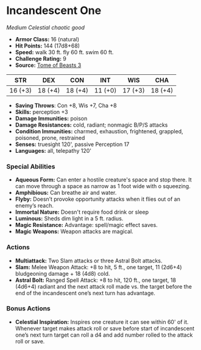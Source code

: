 # Incandescent One

*Medium* *Celestial* *chaotic good*

- **Armor Class:** 16 (natural)
- **Hit Points:** 144 (17d8+68)
- **Speed:** walk 30 ft. fly 60 ft. swim 60 ft.
- **Challenge Rating:** 9
- **Source:** [Tome of Beasts 3](https://koboldpress.com/kpstore/product/tome-of-beasts-2-for-5th-edition/)

| STR | DEX | CON | INT | WIS | CHA |
| --- | --- | --- | --- | --- | --- |
| 16 (+3) | 18 (+4) | 18 (+4) | 11 (+0) | 17 (+3) | 18 (+4) |

- **Saving Throws**: Con +8, Wis +7, Cha +8
- **Skills:** perception +3
- **Damage Immunities:** poison
- **Damage Resistances:** cold, radiant; nonmagic B/P/S attacks
- **Condition Immunities:** charmed, exhaustion, frightened, grappled, poisoned, prone, restrained
- **Senses:** truesight 120', passive Perception 17
- **Languages:** all, telepathy 120'
### Special Abilities
- **Aqueous Form:** Can enter a hostile creature's space and stop there. It can move through a space as narrow as 1 foot wide with o squeezing.
- **Amphibious:** Can breathe air and water.
- **Flyby:** Doesn’t provoke opportunity attacks when it flies out of an enemy’s reach.
- **Immortal Nature:** Doesn't require food drink or sleep
- **Luminous:** Sheds dim light in a 5 ft. radius.
- **Magic Resistance:** Advantage: spell/magic effect saves.
- **Magic Weapons:** Weapon attacks are magical.
### Actions
- **Multiattack:** Two Slam attacks or three Astral Bolt attacks.
- **Slam:** Melee Weapon Attack: +8 to hit, 5 ft., one target, 11 (2d6+4) bludgeoning damage + 18 (4d8) cold.
- **Astral Bolt:** Ranged Spell Attack: +8 to hit, 120 ft., one target, 18 (4d6+4) radiant and the next attack roll made vs. the target before the end of the incandescent one’s next turn has advantage.
### Bonus Actions
- **Celestial Inspiration:** Inspires one creature it can see within 60' of it. Whenever target makes attack roll or save before start of incandescent one’s next turn target can roll a d4 and add number rolled to the attack roll or save.
